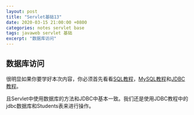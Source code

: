 ```yaml
---
layout: post
title: "Servlet基础13"
date: 2020-03-15 21:00:00 +0800
categories: notes servlet base
tags: javaweb servlet 基础 
excerpt: "数据库访问"
---
```


## 数据库访问

很明显如果你要学好本次内容，你必须首先看看[SQL教程]({{site_url}}/notes/sql)，[MySQL教程]({{site_url}}/notes/mysql)和[JDBC教程]({{site_url}}/notes/jdbc)。

且Servlet中使用数据库的方法和JDBC中基本一致。我们还是使用JDBC教程中的jdbc数据库和Students表来进行操作。